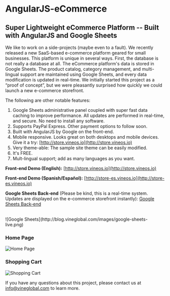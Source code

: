 # AngularJS-eCommerce

## Super Lightweight eCommerce Platform --  Built with AngularJS and Google Sheets

We like to work on a side-projects (maybe even to a fault). We recently released a new SaaS-based e-commerce platform geared for small businesses.  This platform is unique in several ways. First, the database is not really a database at all. The eCommerce platform's data is stored in Google Sheets. The product catalog, category management, and multi-lingual support are maintained using Google Sheets, and every data modification is updated in real-time. We initially started this project as a “proof of concept”, but we were pleasantly surprised how quickly we could launch a new e-commerce storefront. 

The following are other notable features:

1. Google Sheets administrative panel coupled with super fast data caching to improve performance. All updates are performed in real-time, and secure. No need to install any software.
2. Supports PayPal Express. Other payment options to follow soon. 
3.	Built with AngularJS by Google on the front-end. 
4.	Mobile responsive. Looks great on both desktops and mobile devices. Give it a try: [http://store.vineos.io](http://store.vineos.io)
5.	Very theme-able: The sample site theme can be easily modified.
6.	It's FREE.
7.	Mult-lingual support; add as many languages as you want.

**Front-end Demo (English):** [http://store.vineos.io](http://store.vineos.io)

**Front-end Demo (Spanish/Español):** [http://store-es.vineos.io](http://store-es.vineos.io)

**Google Sheets Back-end** (Please be kind, this is a real-time system. Updates are displayed on the e-commerce storefront instantly): 
<a href="https://docs.google.com/spreadsheets/d/12Ljjd8dChaHq2YOExKXw77ri2UDgixQTVuZBgMY-o30/edit?usp=sharing">Google Sheets Back-end</a>

<br>
![Google Sheets](http://blog.vineglobal.com/images/google-sheets-live.png)

### Home Page
![Home Page](http://blog.vineglobal.com/images/home-page-small.png)

### Shopping Cart
![Shopping Cart](http://blog.vineglobal.com/images/shopping-cart-small.png)

If you have any questions about this project, please contact us at <info@vineglobal.com> to learn more.
